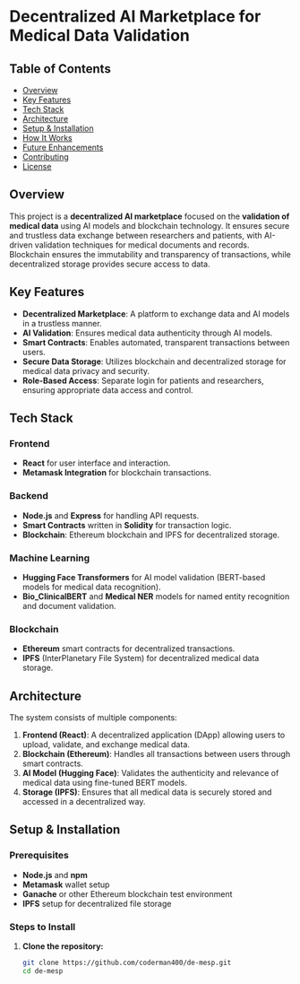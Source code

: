 # Decentralized AI Marketplace for Medical Data Validation

## Table of Contents
- [Overview](#overview)
- [Key Features](#key-features)
- [Tech Stack](#tech-stack)
- [Architecture](#architecture)
- [Setup & Installation](#setup--installation)
- [How It Works](#how-it-works)
- [Future Enhancements](#future-enhancements)
- [Contributing](#contributing)
- [License](#license)

## Overview
This project is a **decentralized AI marketplace** focused on the **validation of medical data** using AI models and blockchain technology. It ensures secure and trustless data exchange between researchers and patients, with AI-driven validation techniques for medical documents and records. Blockchain ensures the immutability and transparency of transactions, while decentralized storage provides secure access to data.

## Key Features
- **Decentralized Marketplace**: A platform to exchange data and AI models in a trustless manner.
- **AI Validation**: Ensures medical data authenticity through AI models.
- **Smart Contracts**: Enables automated, transparent transactions between users.
- **Secure Data Storage**: Utilizes blockchain and decentralized storage for medical data privacy and security.
- **Role-Based Access**: Separate login for patients and researchers, ensuring appropriate data access and control.

## Tech Stack
### Frontend
- **React** for user interface and interaction.
- **Metamask Integration** for blockchain transactions.

### Backend
- **Node.js** and **Express** for handling API requests.
- **Smart Contracts** written in **Solidity** for transaction logic.
- **Blockchain**: Ethereum blockchain and IPFS for decentralized storage.

### Machine Learning
- **Hugging Face Transformers** for AI model validation (BERT-based models for medical data recognition).
- **Bio_ClinicalBERT** and **Medical NER** models for named entity recognition and document validation.

### Blockchain
- **Ethereum** smart contracts for decentralized transactions.
- **IPFS** (InterPlanetary File System) for decentralized medical data storage.

## Architecture
The system consists of multiple components:
1. **Frontend (React)**: A decentralized application (DApp) allowing users to upload, validate, and exchange medical data.
2. **Blockchain (Ethereum)**: Handles all transactions between users through smart contracts.
3. **AI Model (Hugging Face)**: Validates the authenticity and relevance of medical data using fine-tuned BERT models.
4. **Storage (IPFS)**: Ensures that all medical data is securely stored and accessed in a decentralized way.

## Setup & Installation
### Prerequisites
- **Node.js** and **npm**
- **Metamask** wallet setup
- **Ganache** or other Ethereum blockchain test environment
- **IPFS** setup for decentralized file storage

### Steps to Install
1. **Clone the repository:**
   ```bash
   git clone https://github.com/coderman400/de-mesp.git
   cd de-mesp
